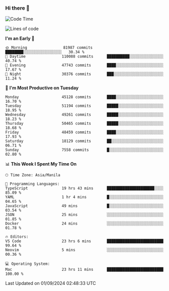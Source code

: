 ### Hi there 👋

<!--START_SECTION:waka-->
![Code Time](http://img.shields.io/badge/Code%20Time-5%2C493%20hrs%2042%20mins-blue)

![Lines of code](https://img.shields.io/badge/From%20Hello%20World%20I%27ve%20Written-119.2%20million%20lines%20of%20code-blue)

**I'm an Early 🐤** 

```text
🌞 Morning                81987 commits       ████████░░░░░░░░░░░░░░░░░   30.34 % 
🌆 Daytime                110088 commits      ██████████░░░░░░░░░░░░░░░   40.74 % 
🌃 Evening                47743 commits       ████░░░░░░░░░░░░░░░░░░░░░   17.67 % 
🌙 Night                  30376 commits       ███░░░░░░░░░░░░░░░░░░░░░░   11.24 % 
```
📅 **I'm Most Productive on Tuesday** 

```text
Monday                   45128 commits       ████░░░░░░░░░░░░░░░░░░░░░   16.70 % 
Tuesday                  51194 commits       █████░░░░░░░░░░░░░░░░░░░░   18.95 % 
Wednesday                49261 commits       █████░░░░░░░░░░░░░░░░░░░░   18.23 % 
Thursday                 50465 commits       █████░░░░░░░░░░░░░░░░░░░░   18.68 % 
Friday                   48459 commits       ████░░░░░░░░░░░░░░░░░░░░░   17.93 % 
Saturday                 18129 commits       ██░░░░░░░░░░░░░░░░░░░░░░░   06.71 % 
Sunday                   7558 commits        █░░░░░░░░░░░░░░░░░░░░░░░░   02.80 % 
```


📊 **This Week I Spent My Time On** 

```text
🕑︎ Time Zone: Asia/Manila

💬 Programming Languages: 
TypeScript               19 hrs 43 mins      █████████████████████░░░░   85.09 % 
YAML                     1 hr 4 mins         █░░░░░░░░░░░░░░░░░░░░░░░░   04.65 % 
JavaScript               49 mins             █░░░░░░░░░░░░░░░░░░░░░░░░   03.54 % 
JSON                     25 mins             ░░░░░░░░░░░░░░░░░░░░░░░░░   01.85 % 
Docker                   24 mins             ░░░░░░░░░░░░░░░░░░░░░░░░░   01.78 % 

🔥 Editors: 
VS Code                  23 hrs 6 mins       █████████████████████████   99.64 % 
Neovim                   5 mins              ░░░░░░░░░░░░░░░░░░░░░░░░░   00.36 % 

💻 Operating System: 
Mac                      23 hrs 11 mins      █████████████████████████   100.00 % 
```


 Last Updated on 01/09/2024 02:48:33 UTC
<!--END_SECTION:waka-->


<!--
**rad182/rad182** is a ✨ _special_ ✨ repository because its `README.md` (this file) appears on your GitHub profile.

Here are some ideas to get you started:

- 🔭 I’m currently working on ...
- 🌱 I’m currently learning ...
- 👯 I’m looking to collaborate on ...
- 🤔 I’m looking for help with ...
- 💬 Ask me about ...
- 📫 How to reach me: ...
- 😄 Pronouns: ...
- ⚡ Fun fact: ...
-->
